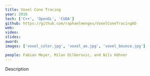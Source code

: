```yaml
---
title: Voxel Cone Tracing
year: 2016
tech: ['C++', 'OpenGL', 'CUDA']
github: https://github.com/raphaelmenges/VoxelConeTracingAO
web:
video:
slides:
award:
images: ['voxel_color.jpg', 'voxel_ao.jpg', 'voxel_bounce.jpg']

people: Fabian Meyer, Milan Dilberovic, and Nils Höhner
---
```


Description